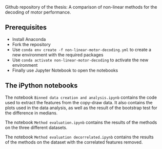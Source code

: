 Github repository of the thesis: A comparison of non-linear methods for the decoding of motor performance.

## Prerequisites
 - Install Anaconda
 - Fork the repository
 - Use `conda env create -f non-linear-motor-decoding.yml` to create a new environment with the required packages
 - Use `conda activate non-linear-motor-decoding` to activate the new environment
 - Finally use Jupyter Notebook to open the notebooks

## The iPython notebooks
The notebook `Binned data creation and analysis.ipynb` contains the code used to extract the features from the copy-draw data. It also contains the plots used in the data analysis, as well as the result of the bootstrap test for the difference in medians.

The notebook `Method evaluation.ipynb` contains the results of the methods on the three different datasets. 

The notebook `Method evaluation decorrelated.ipynb` contains the results of the methods on the dataset with the correlated features removed.
